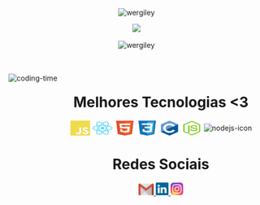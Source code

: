  <body>
<div align="center">
<p><img src="https://github-readme-streak-stats.herokuapp.com/?user=wergiley&theme=dark&show_icons=true" alt="wergiley"/></p> 

<p><img  src="https://github-readme-stats.vercel.app/api?username=LuigiGF&show_icons=true&theme=codeSTACKr&include_all_commits=true&count_private=true"/></p>
 
<p><img src="https://github-readme-stats.vercel.app/api/top-langs?username=wergiley&theme=codeSTACKr&show_icons=true" alt="wergiley" /></p>

<br>


  <div style="display: inline_block"><br>
    <img align="left" height="250" alt="coding-time" src="code.gif">
    <h1 align="center">Melhores Tecnologias <3</h1>
    <img align="center" height="30" width="40" alt="js-icon"  src="https://raw.githubusercontent.com/devicons/devicon/master/icons/javascript/javascript-plain.svg">
    <img align="center" height="30" width="40" alt="react-icon" src="https://raw.githubusercontent.com/devicons/devicon/master/icons/react/react-original.svg">
    <img align="center" height="30" width="40" alt="html-icon" src="https://raw.githubusercontent.com/devicons/devicon/master/icons/html5/html5-original.svg">
    <img align="center" height="30" width="40" alt="css-icon" src="https://raw.githubusercontent.com/devicons/devicon/master/icons/css3/css3-original.svg">
    <img align="center" height="30" width="40" alt="c-icon" src="https://raw.githubusercontent.com/devicons/devicon/master/icons/c/c-original.svg">
    <img align="center" height="30" width="40" alt="nodejs-icon" src="https://raw.githubusercontent.com/devicons/devicon/master/icons/nodejs/nodejs-original.svg">
    <img align="center" height="30" width="40" alt="nodejs-icon" src="https://raw.githubusercontent.com/jmnote/z-icons/master/svg/cpp.svg">
 
    
  
  <h1 align="center">Redes Sociais</h1>
    <a href = "mailto: werslleygasuito@gmail.com">
      <img width="30" src="gmail.svg">
    </a>
    <a href = "https://www.linkedin.com/in/wergileyoliveira/">
      <img width="25" src="linkedin.svg">
    </a>
    <a href = "https://www.instagram.com/wergileyoliveira/">
      <img width="25" src="instagram.png">
    </a>
    </div>
   </body>
